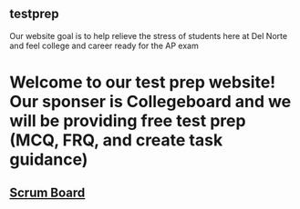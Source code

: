 ## testprep


Our website goal is to help relieve the stress of students here at Del Norte and feel college and career ready for the AP exam
# Welcome to our test prep website! Our sponser is Collegeboard and we will be providing free test prep (MCQ, FRQ, and create task guidance)
## [Scrum Board](https://github.com/sanvi1855544/p3-avatar/projects/1)
